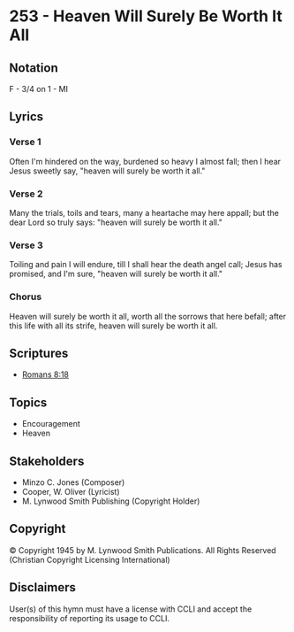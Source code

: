 # 253 - Heaven Will Surely Be Worth It All

## Notation

F - 3/4 on 1 - MI

## Lyrics

### Verse 1

Often I'm hindered on the way, burdened so heavy I almost fall; then I hear Jesus sweetly say, "heaven will surely be worth it all."

### Verse 2

Many the trials, toils and tears, many a heartache may here appall; but the dear Lord so truly says: "heaven will surely be worth it all."

### Verse 3

Toiling and pain I will endure, till I shall hear the death angel call; Jesus has promised, and I'm sure, "heaven will surely be worth it all."

### Chorus

Heaven will surely be worth it all, worth all the sorrows that here befall; after this life with all its strife, heaven will surely be worth it all.


## Scriptures

- [Romans 8:18](https://www.biblegateway.com/passage/?search=Romans%208%3A18)

## Topics

- Encouragement
- Heaven

## Stakeholders

- Minzo C. Jones (Composer)
- Cooper, W. Oliver (Lyricist)
- M. Lynwood Smith Publishing (Copyright Holder)

## Copyright

© Copyright 1945 by M. Lynwood Smith Publications. All Rights Reserved
(Christian Copyright Licensing International)

## Disclaimers

User(s) of this hymn must have a license with CCLI and accept the responsibility of reporting its usage to CCLI.


